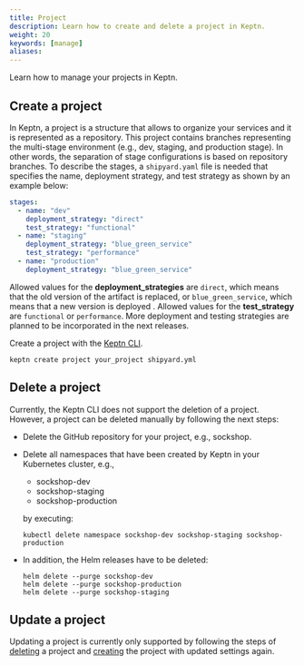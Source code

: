 ```yaml
---
title: Project
description: Learn how to create and delete a project in Keptn.
weight: 20
keywords: [manage]
aliases:
---
```


Learn how to manage your projects in Keptn.

## Create a project

In Keptn, a project is a structure that allows to organize your services and it is represented as a repository. This project contains branches representing the multi-stage environment (e.g., dev, staging, and production stage). In other words, the separation of stage configurations is based on repository branches. To describe the stages, a `shipyard.yaml` file is needed that specifies the name, deployment strategy, and test strategy as shown by an example below:

```yaml
stages:
  - name: "dev"
    deployment_strategy: "direct"
    test_strategy: "functional"
  - name: "staging"
    deployment_strategy: "blue_green_service"
    test_strategy: "performance"
  - name: "production"
    deployment_strategy: "blue_green_service"
```

Allowed values for the **deployment_strategies** are `direct`, which means that the old version of the artifact is replaced, or `blue_green_service`, which means that a new version is deployed . Allowed values for the **test_strategy** are `functional` or `performance`. More deployment and testing strategies are planned to be incorporated in the next releases.

Create a project with the [Keptn CLI](../../reference/cli). 
```console
keptn create project your_project shipyard.yml
```

## Delete a project

Currently, the Keptn CLI does not support the deletion of a project. However, a project can be deleted manually by following the next steps:

- Delete the GitHub repository for your project, e.g., sockshop.
- Delete all namespaces that have been created by Keptn in your Kubernetes cluster, e.g.,
  - sockshop-dev
  - sockshop-staging
  - sockshop-production

  by executing:

  ```console
  kubectl delete namespace sockshop-dev sockshop-staging sockshop-production
  ```

- In addition, the Helm releases have to be deleted:

  ```console
  helm delete --purge sockshop-dev
  helm delete --purge sockshop-production
  helm delete --purge sockshop-staging
  ```

## Update a project

Updating a project is currently only supported by following the steps of [deleting](#delete-a-project) a project and [creating](#create-a-project) the project with updated settings again.
